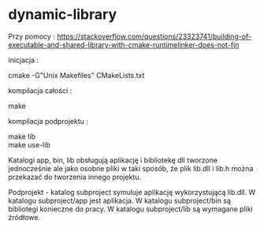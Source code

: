 # dynamic-library


Przy pomocy :
https://stackoverflow.com/questions/23323741/building-of-executable-and-shared-library-with-cmake-runtimelinker-does-not-fin


inicjacja :

cmake -G"Unix Makefiles" CMakeLists.txt


kompilacja całości :

make

kompilacja podprojektu :


make lib
<br>
make use-lib


Katalogi app, bin, lib obsługują aplikację i bibliotekę dll tworzone jednocześnie ale jako osobne pliki w taki sposób,
że plik lib.dll i lib.h można przekazać do tworzenia innego projektu.

Podprojekt - katalog subproject symuluje aplikację wykorzystującą lib.dll.
W katalogu subproject/app jest aplikacja. W katalogu subproject/bin są bibliotegi konieczne do pracy.
W katalogu subproject/lib są wymagane pliki źródłowe.